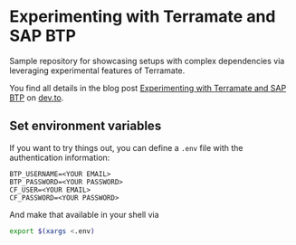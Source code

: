 # Experimenting with Terramate and SAP BTP

Sample repository for showcasing setups with complex dependencies via leveraging experimental features of Terramate.

You find all details in the blog post [Experimenting with Terramate and SAP BTP]() on [dev.to](https://dev.to/).

## Set environment variables

If you want to try things out, you can define a `.env` file with the authentication information:

```text
BTP_USERNAME=<YOUR EMAIL>
BTP_PASSWORD=<YOUR PASSWORD>
CF_USER=<YOUR EMAIL>
CF_PASSWORD=<YOUR PASSWORD>
```

And make that available in your shell via

```bash
export $(xargs <.env)
```
